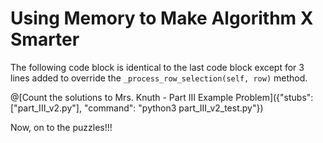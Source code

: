 # Using Memory to Make Algorithm X Smarter

The following code block is identical to the last code block except for 3 lines added to override the `_process_row_selection(self, row)` method.

@[Count the solutions to Mrs. Knuth - Part III Example Problem]({"stubs": ["part_III_v2.py"], "command": "python3 part_III_v2_test.py"})

Now, on to the puzzles!!!
